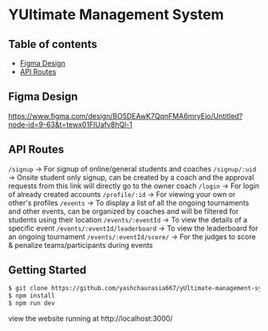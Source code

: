# YUltimate Management System

## Table of contents

- [Figma Design](#figma-design)
- [API Routes](#api-routes)

## Figma Design

https://www.figma.com/design/BO5DEAwK7QqnFMA6mryEjo/Untitled?node-id=9-63&t=tewx01FlUafv8hQl-1

## API Routes

`/signup` -> For signup of online/general students and coaches
`/signup/:uid` -> Onsite student only signup, can be created by a coach and the approval requests from this link will directly go to the owner coach
`/login` -> For login of already created accounts
`/profile/:id` -> For viewing your own or other's profiles
`/events` -> To display a list of all the ongoing tournaments and other events, can be organized by coaches and will be filtered for students using their location
`/events/:eventId` -> To view the details of a specific event
`/events/:eventId/leaderboard` -> To view the leaderboard for an ongoing tournament
`/events/:eventId/score/` -> For the judges to score & penalize teams/participants during events

## Getting Started

```bash
$ git clone https://github.com/yashchaurasia667/yUltimate-management-system.git
$ npm install
$ npm run dev
```

view the website running at http://localhost:3000/
